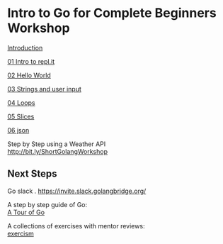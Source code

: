 
# Intro to Go for Complete Beginners Workshop

[Introduction](./00_introduction.md)

[01 Intro to repl.it](./01_intro_to_repl.it.md) 

[02 Hello World](./02_hello_world.md)

[03 Strings and user input](./03_strings_and_user_input.md)

[04 Loops](./04_loops.md)

[05 Slices](./06_slices.md)

[06 json](./06_json.md)

Step by Step using a Weather API   
http://bit.ly/ShortGolangWorkshop

## Next Steps

Go slack . 
https://invite.slack.golangbridge.org/    

A step by step guide of Go:  
[A Tour of Go](https://tour.golang.org/welcome/1)  

A collections of exercises with mentor reviews:  
[exercism](https://exercism.io/my/tracks/go)

